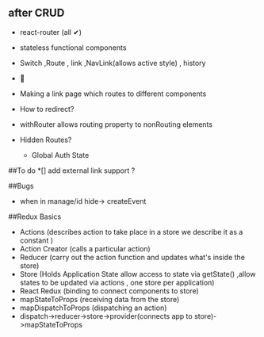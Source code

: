 ## after CRUD

* react-router  (all ✔)
* stateless functional components  

* Switch ,Route , link ,NavLink(allows active style) , history  
* <span role="img" aria-label="sheep">🐑</span>  
* Making a link page which routes to different components
* How to redirect?  
* withRouter allows routing property to nonRouting elements  



* Hidden Routes?
    * Global Auth State


##To do 
*[] add external link support ?



##Bugs

* when in manage/id hide-> createEvent 



##Redux Basics
* Actions (describes action to take place in a store we describe it as a constant )   
* Action Creator (calls a particular action)
* Reducer (carry out the action function and updates what's inside the store)
* Store (Holds Application State allow access to state via getState() ,allow states to be updated via actions , one store per application)  
* React Redux (binding to connect components to store)
* mapStateToProps (receiving data from the store)
* mapDispatchToProps (dispatching an action)
* dispatch->reducer->store->provider(connects app to store)->mapStateToProps


